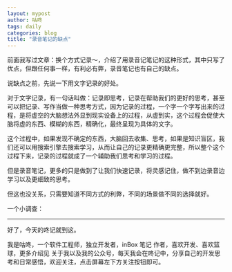 ```yaml
---
layout: mypost
author: 咕咚
tags: daily
categories: blog
title: "录音笔记的缺点"
---
```


前面我写过文章：换个方式记录～，介绍了用录音记笔记的这种形式，其中只写了优点，但跟任何事一样，有利必有弊，录音笔记也有自己的缺点。

说缺点之前，先说一下用文字记录的好处。

对于文字记录，有一句话叫做：记录即思考，记录在帮助我们的更好的思考，甚至可以把记录、写作当做一种思考方式，因为记录的过程，一个字一个字写出来的过程，是将虚空的大脑想法外显到现实设备上的过程，从虚到实，这个过程会促使大脑将虚的东西、模糊的东西，精确化，最终呈现为具体的文字。

这个过程中，如果发现不确定的东西，大脑回去收集、思考，如果是知识盲区，我们还可以用搜索引擎去搜索学习，从而让自己的记录更精确更完整，所以整个这个过程下来，记录的过程就成了一个辅助我们思考和学习的过程。

但是录音笔记，更多的只是做到了让我们快速记录，将灵感记住，做不到边录音边学习以及更细致的思考。

但这也没关系，只需要知道不同方式的利弊，不同的场景做不同的选择就好。

一个小调查：

---

好了，今天的咚记就到这。

我是咕咚，一个软件工程师，独立开发者，inBox 笔记 作者，喜欢开发、喜欢篮球，更多介绍见 关于我以及我的公众号，每天我会在咚记中，分享自己的开发思考和日常感悟，欢迎关注，点击屏幕左下方关注按钮即可。